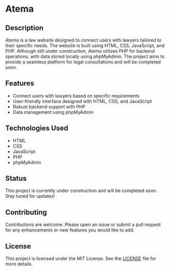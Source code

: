 # Atema

## Description

Atema is a law website designed to connect users with lawyers tailored to their specific needs. The website is built using HTML, CSS, JavaScript, and PHP. Although still under construction, Atema utilizes PHP for backend operations, with data stored locally using phpMyAdmin. The project aims to provide a seamless platform for legal consultations and will be completed soon.

## Features

- Connect users with lawyers based on specific requirements
- User-friendly interface designed with HTML, CSS, and JavaScript
- Robust backend support with PHP
- Data management using phpMyAdmin

## Technologies Used

- HTML
- CSS
- JavaScript
- PHP
- phpMyAdmin

## Status

This project is currently under construction and will be completed soon. Stay tuned for updates!

## Contributing

Contributions are welcome. Please open an issue or submit a pull request for any enhancements or new features you would like to add.

## License

This project is licensed under the MIT License. See the [LICENSE](LICENSE) file for more details.
